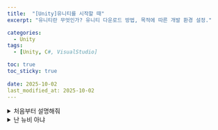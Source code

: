 ```yaml
---
title:  "[Unity]유니티를 시작할 때"
excerpt: "유니티란 무엇인가? 유니티 다운로드 방법, 목적에 따른 개발 환경 설정."

categories:
  - Unity
tags:
  - [Unity, C#, VisualStudio]

toc: true
toc_sticky: true
 
date: 2025-10-02
last_modified_at: 2025-10-02
---
```


<details>
<summary>처음부터 설명해줘</summary>
<div markdown="1">
## 유니티란?
설명
## 사용 목적
게임  
3D아바타  
반도체
## 다운로드
</div>
</details>

<details>
<summary>난 뉴비 아냐</summary>
<div markdown="1">
## 타 엔진과의 차별점
- Unreal Engine
## 다운로드
</div>
</details>